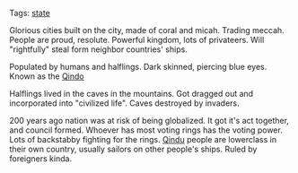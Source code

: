 Tags: [state](States)

Glorious cities built on the city, made of coral and micah. Trading meccah. People are proud, resolute. Powerful kingdom, lots of privateers. Will "rightfully" steal form neighbor countries' ships.

Populated by humans and halflings. Dark skinned, piercing blue eyes. Known as the [Qindo](Qindo)

Halflings lived in the caves in the mountains. Got dragged out and incorporated into "civilized life". Caves destroyed by invaders.

200 years ago nation was at risk of being globalized. It got it's act together, and council formed. Whoever has most voting rings has the voting power. Lots of backstabby fighting for the rings. [Qindu](Qindu) people are lowerclass in their own country, usually sailors on other people's ships. Ruled by foreigners kinda.